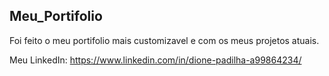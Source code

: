 ## Meu_Portifolio

Foi feito o meu portifolio mais customizavel e com os meus projetos atuais.

Meu LinkedIn: https://www.linkedin.com/in/dione-padilha-a99864234/
